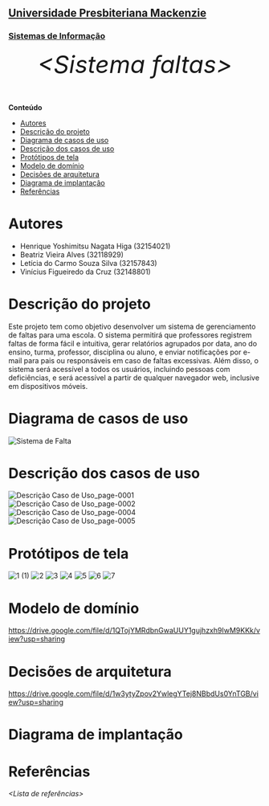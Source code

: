<h2><a href= "https://www.mackenzie.br">Universidade Presbiteriana Mackenzie</a></h2>
<h3><a href= "https://www.mackenzie.br/graduacao/sao-paulo-higienopolis/sistemas-de-informacao">Sistemas de Informação</a></h3>

<font size="+12"><center>
_&lt;Sistema faltas&gt;_

</center></font>

**Conteúdo**

- [Autores](#autores)
- [Descrição do projeto](#descrição-do-projeto)
- [Diagrama de casos de uso](#diagrama-de-casos-de-uso)
- [Descrição dos casos de uso](#descrição-dos-casos-de-uso)
- [Protótipos de tela](#protótipos-de-tela)
- [Modelo de domínio](#modelo-de-domínio)
- [Decisões de arquitetura](#decisões-de-arquitetura)
- [Diagrama de implantação](#diagrama-de-implantação)
- [Referências](#referências)

# Autores

- Henrique Yoshimitsu Nagata Higa (32154021)
- Beatriz Vieira Alves (32118929)
- Letícia do Carmo Souza Silva (32157843)
- Vinícius Figueiredo da Cruz (32148801)

# Descrição do projeto

Este projeto tem como objetivo desenvolver um sistema de gerenciamento de faltas para uma escola. O sistema permitirá que professores registrem faltas de forma fácil e intuitiva, gerar relatórios agrupados por data, ano do ensino, turma, professor, disciplina ou aluno, e enviar notificações por e-mail para pais ou responsáveis em caso de faltas excessivas. Além disso, o sistema será acessível a todos os usuários, incluindo pessoas com deficiências, e será acessível a partir de qualquer navegador web, inclusive em dispositivos móveis.

# Diagrama de casos de uso

![Sistema de Falta](https://user-images.githubusercontent.com/89753145/232632559-8a235f96-a403-44f1-a16f-8a3baeb38e25.jpg)


# Descrição dos casos de uso
![Descrição Caso de Uso_page-0001](https://user-images.githubusercontent.com/89753145/219905395-577b006e-1dd1-47fa-a27d-4de72edcd080.jpg)
![Descrição Caso de Uso_page-0002](https://user-images.githubusercontent.com/89753145/219905398-2c4aeaf6-3812-466a-9728-af68e80285c4.jpg)
![Descrição Caso de Uso_page-0004](https://user-images.githubusercontent.com/89753145/219905399-ca3e750f-6580-43e3-ae10-5d5e5236c59d.jpg)
![Descrição Caso de Uso_page-0005](https://user-images.githubusercontent.com/89753145/219905401-3beaac34-63cc-402f-9649-18ab62c05a23.jpg)

# Protótipos de tela

![1 (1)](https://user-images.githubusercontent.com/89232973/229906809-1d04a8bc-a265-42a2-a2e7-6eb817056b11.png)
![2](https://user-images.githubusercontent.com/89232973/229906853-4845acfe-680a-4fa8-a010-242e89551d4b.png)
![3](https://user-images.githubusercontent.com/89232973/229906889-5f542cd4-761e-47ff-898c-c1f300864895.png)
![4](https://user-images.githubusercontent.com/89232973/229906923-020a8107-beb0-4d32-ad48-e8c3795ea76b.png)
![5](https://user-images.githubusercontent.com/89232973/229906961-cbaa92fa-22d0-4a97-9eb9-ca8441955a1f.png)
![6](https://user-images.githubusercontent.com/89232973/229907002-1f0ae95e-8939-4b2d-8d14-d5d643e7995a.png)
![7](https://user-images.githubusercontent.com/89232973/229907461-1c29cf4f-b46b-4c8d-ae6e-f22952af74da.png)


# Modelo de domínio

https://drive.google.com/file/d/1QTojYMRdbnGwaUUY1gujhzxh9IwM9KKk/view?usp=sharing

# Decisões de arquitetura

https://drive.google.com/file/d/1w3ytyZpov2YwlegYTej8NBbdUs0YnTGB/view?usp=sharing

# Diagrama de implantação



# Referências

_&lt;Lista de referências&gt;_
